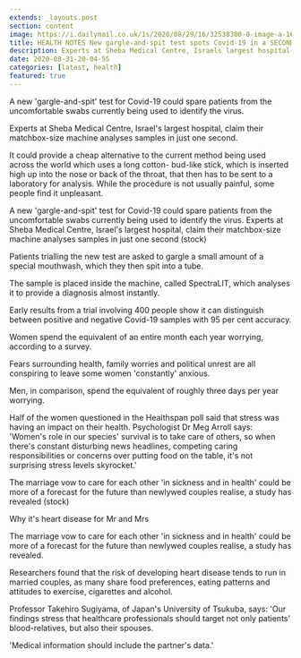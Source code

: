 ```yaml
---
extends: _layouts.post
section: content
image: https://i.dailymail.co.uk/1s/2020/08/29/16/32538300-0-image-a-16_1598713711685.jpg 
title: HEALTH NOTES New gargle-and-spit test spots Covid-19 in a SECOND 
description: Experts at Sheba Medical Centre, Israels largest hospital, claim their matchbox-size machine analyses samples in just one second. 
date: 2020-08-31-20-04-55 
categories: [latest, health] 
featured: true 
--- 
```

A new 'gargle-and-spit' test for Covid-19 could spare patients from the uncomfortable swabs currently being used to identify the virus.

Experts at Sheba Medical Centre, Israel's largest hospital, claim their matchbox-size machine analyses samples in just one second.

It could provide a cheap alternative to the current method being used across the world which uses a long cotton- bud-like stick, which is inserted high up into the nose or back of the throat, that then has to be sent to a laboratory for analysis. While the procedure is not usually painful, some people find it unpleasant.

A new 'gargle-and-spit' test for Covid-19 could spare patients from the uncomfortable swabs currently being used to identify the virus. Experts at Sheba Medical Centre, Israel's largest hospital, claim their matchbox-size machine analyses samples in just one second (stock)

Patients trialling the new test are asked to gargle a small amount of a special mouthwash, which they then spit into a tube.

The sample is placed inside the machine, called SpectraLIT, which analyses it to provide a diagnosis almost instantly.

Early results from a trial involving 400 people show it can distinguish between positive and negative Covid-19 samples with 95 per cent accuracy.

Women spend the equivalent of an entire month each year worrying, according to a survey.

Fears surrounding health, family worries and political unrest are all conspiring to leave some women 'constantly' anxious.

Men, in comparison, spend the equivalent of roughly three days per year worrying.

Half of the women questioned in the Healthspan poll said that stress was having an impact on their health. Psychologist Dr Meg Arroll says: 'Women's role in our species' survival is to take care of others, so when there's constant disturbing news headlines, competing caring responsibilities or concerns over putting food on the table, it's not surprising stress levels skyrocket.'

The marriage vow to care for each other 'in sickness and in health' could be more of a forecast for the future than newlywed couples realise, a study has revealed (stock)

Why it's heart disease for Mr and Mrs

The marriage vow to care for each other 'in sickness and in health' could be more of a forecast for the future than newlywed couples realise, a study has revealed.

Researchers found that the risk of developing heart disease tends to run in married couples, as many share food preferences, eating patterns and attitudes to exercise, cigarettes and alcohol.

Professor Takehiro Sugiyama, of Japan's University of Tsukuba, says: 'Our findings stress that healthcare professionals should target not only patients' blood-relatives, but also their spouses.

'Medical information should include the partner's data.'

